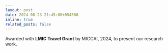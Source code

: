 ```yaml
---
layout: post
date: 2024-08-23 21:45:00+054500
inline: true
related_posts: false
---
```


Awarded with <b>LMIC Travel Grant</b> by MICCAI, 2024, to present our research work.
